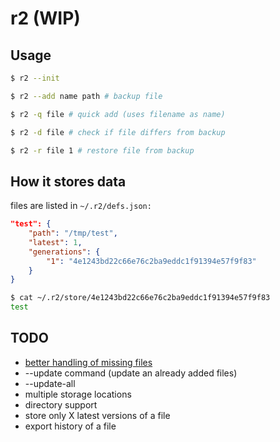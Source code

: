 # r2 (WIP)


## Usage

```bash
$ r2 --init

$ r2 --add name path # backup file

$ r2 -q file # quick add (uses filename as name)

$ r2 -d file # check if file differs from backup

$ r2 -r file 1 # restore file from backup
```

## How it stores data

files are listed in `~/.r2/defs.json:`
```json
"test": {
    "path": "/tmp/test",
    "latest": 1,
    "generations": {
        "1": "4e1243bd22c66e76c2ba9eddc1f91394e57f9f83"
    }
}
```

```bash
$ cat ~/.r2/store/4e1243bd22c66e76c2ba9eddc1f91394e57f9f83 
test
```

## TODO

- [better handling of missing files](https://github.com/jackiejude/r2/issues/1)
- --update command (update an already added files)
- --update-all
- multiple storage locations
- directory support
- store only X latest versions of a file
- export history of a file
